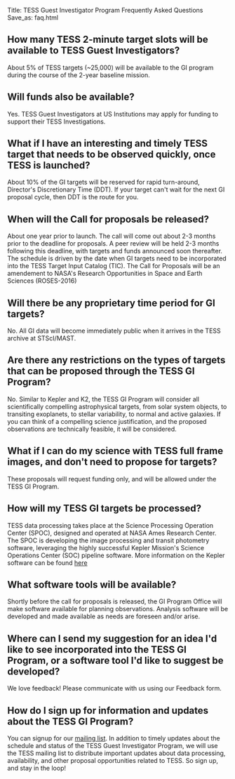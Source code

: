 Title: TESS Guest Investigator Program Frequently Asked Questions
Save_as: faq.html

## How many TESS 2-minute target slots will be available to TESS Guest Investigators?

About 5% of TESS targets (~25,000) will be available to the GI program during the course of the 2-year baseline mission.

## Will funds also be available?

Yes. TESS Guest Investigators at US Institutions may apply for funding to support their TESS Investigations.

## What if I have an interesting and timely TESS target that needs to be observed quickly, once TESS is launched?

 About 10% of the GI targets will be reserved for rapid turn-around, Director's Discretionary Time (DDT). If your target can't wait for the next GI proposal cycle, then DDT is the route for you.

## When will the Call for proposals be released?

 About one year prior to launch. The call will come out about 2-3 months prior to the deadline for proposals. A peer review will be held 2-3 months following this deadline, with targets and funds announced soon thereafter. The schedule is driven by the date when GI targets need to be incorporated into the TESS Target Input Catalog (TIC). The Call for Proposals will be an amendement to NASA's Research Opportunities in Space and Earth Sciences (ROSES-2016)

## Will there be any proprietary time period for GI targets?

 No. All GI data will become immediately public when it arrives in the TESS archive at STScI/MAST.

## Are there any restrictions on the types of targets that can be proposed through the TESS GI Program?

 No. Similar to Kepler and K2, the TESS GI Program will consider all scientifically compelling astrophysical targets, from solar system objects, to transiting exoplanets, to stellar variability, to normal and active galaxies. If you can think of a compelling science justification, and the proposed observations are technically feasible, it will be considered.

## What if I can do my science with TESS full frame images, and don't need to propose for targets?

 These proposals will request funding only, and will be allowed under the TESS GI Program.

## How will my TESS GI targets be processed?

 TESS data processing takes place at the Science Processing Operation Center (SPOC), designed and operated at NASA Ames Research Center. The SPOC is developing the image processing and transit photometry software, leveraging the highly successful Kepler Mission's Science Operations Center (SOC) pipeline software. More information on the Kepler software can be found [here](http://kepler.nasa.gov/science/ForScientists/papersAndDocumentation/SOCpapers)

## What software tools will be available?

 Shortly before the call for proposals is released, the GI Program Office will make software available for planning observations. Analysis software will be developed and made available as needs are foreseen and/or arise.

## Where can I send my suggestion for an idea I'd like to see incorporated into the TESS GI Program, or a software tool I'd like to suggest be developed?

 We love feedback! Please communicate with us using our Feedback form.

## How do I sign up for information and updates about the TESS GI Program?

 You can signup for our [mailing list](https://lists.nasa.gov/mailman/listinfo/tessnews). In addition to timely updates about the schedule and status of the TESS Guest Investigator Program, we will use the TESS mailing list to distribute important updates about data processing, availability, and other proposal opportunities related to TESS. So sign up, and stay in the loop!
 
